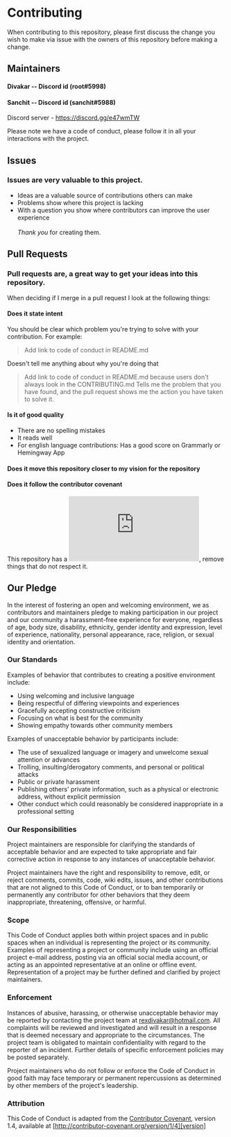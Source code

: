# Contributing

When contributing to this repository, please first discuss the change you wish to make via issue with the owners of this repository before making a change. 

## Maintainers 

#### Divakar -- Discord id (root#5998)
#### Sanchit -- Discord id (sanchit#5988)

Discord server  - https://discord.gg/e47wmTW

Please note we have a code of conduct, please follow it in all your interactions with the project.

## Issues

### Issues are very valuable to this project.
* Ideas are a valuable source of contributions others can make
* Problems show where this project is lacking
* With a question you show where contributors can improve the user experience<br><br>
_Thank you_ for creating them.

## Pull Requests
### Pull requests are, a great way to get your ideas into this repository.
When deciding if I merge in a pull request I look at the following things:
#### Does it state intent
You should be clear which problem you're trying to solve with your contribution.
For example:
> Add link to code of conduct in README.md

Doesn't tell me anything about why you're doing that

> Add link to code of conduct in README.md because users don't always look in the CONTRIBUTING.md
Tells me the problem that you have found, and the pull request shows me the action you have taken to solve it.
#### Is it of good quality
* There are no spelling mistakes
* It reads well
* For english language contributions: Has a good score on Grammarly or Hemingway App
#### Does it move this repository closer to my vision for the repository
#### Does it follow the contributor covenant
This repository has a ![code of conduct][1], remove things that do not respect it.

## Our Pledge

In the interest of fostering an open and welcoming environment, we as
contributors and maintainers pledge to making participation in our project and
our community a harassment-free experience for everyone, regardless of age, body
size, disability, ethnicity, gender identity and expression, level of experience,
nationality, personal appearance, race, religion, or sexual identity and
orientation.

### Our Standards

Examples of behavior that contributes to creating a positive environment
include:

* Using welcoming and inclusive language
* Being respectful of differing viewpoints and experiences
* Gracefully accepting constructive criticism
* Focusing on what is best for the community
* Showing empathy towards other community members

Examples of unacceptable behavior by participants include:

* The use of sexualized language or imagery and unwelcome sexual attention or
advances
* Trolling, insulting/derogatory comments, and personal or political attacks
* Public or private harassment
* Publishing others' private information, such as a physical or electronic
  address, without explicit permission
* Other conduct which could reasonably be considered inappropriate in a
  professional setting

### Our Responsibilities

Project maintainers are responsible for clarifying the standards of acceptable
behavior and are expected to take appropriate and fair corrective action in
response to any instances of unacceptable behavior.

Project maintainers have the right and responsibility to remove, edit, or
reject comments, commits, code, wiki edits, issues, and other contributions
that are not aligned to this Code of Conduct, or to ban temporarily or
permanently any contributor for other behaviors that they deem inappropriate,
threatening, offensive, or harmful.

### Scope

This Code of Conduct applies both within project spaces and in public spaces
when an individual is representing the project or its community. Examples of
representing a project or community include using an official project e-mail
address, posting via an official social media account, or acting as an appointed
representative at an online or offline event. Representation of a project may be
further defined and clarified by project maintainers.

### Enforcement

Instances of abusive, harassing, or otherwise unacceptable behavior may be
reported by contacting the project team at rexdivakar@hotmail.com. All
complaints will be reviewed and investigated and will result in a response that
is deemed necessary and appropriate to the circumstances. The project team is
obligated to maintain confidentiality with regard to the reporter of an incident.
Further details of specific enforcement policies may be posted separately.

Project maintainers who do not follow or enforce the Code of Conduct in good
faith may face temporary or permanent repercussions as determined by other
members of the project's leadership.

### Attribution

This Code of Conduct is adapted from the [Contributor Covenant][homepage], version 1.4,
available at [http://contributor-covenant.org/version/1/4][version]

[homepage]: http://contributor-covenant.org
[version]: http://contributor-covenant.org/version/1/4/

[1]:https://github.com/rexdivakar/Notifly/blob/main/CODE_OF_CONDUCT.md
